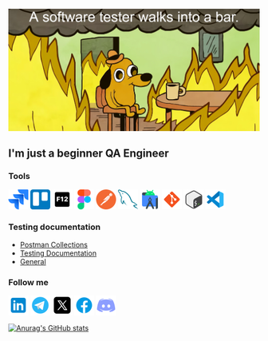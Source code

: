 [![Header](https://github.com/Ro-on/Ro-on/blob/main/assets/header.jpg)](https://www.youtube.com/watch?v=3uPIFItnrcg)

## I'm just a beginner QA Engineer

### Tools
<img src="https://github.com/Ro-on/Ro-on/blob/main/assets/jira.png" width="40" height="40"> <img src="https://github.com/Ro-on/Ro-on/blob/main/assets/trello.png" width="40" height="40"> <img src="https://github.com/Ro-on/Ro-on/blob/main/assets/f12.png" width="40" height="40"> <img src="https://github.com/Ro-on/Ro-on/blob/main/assets/figma.png" width="40" height="40"> <img src="https://github.com/Ro-on/Ro-on/blob/main/assets/postman.png" width="40" height="40"> <img src="https://github.com/Ro-on/Ro-on/blob/main/assets/mysql.png" width="40" height="40"> <img src="https://github.com/Ro-on/Ro-on/blob/main/assets/as.png" width="40" height="40"> <img src="https://github.com/Ro-on/Ro-on/blob/main/assets/git.png" width="40" height="40"> <img src="https://github.com/Ro-on/Ro-on/blob/main/assets/bash.png" width="40" height="40"> <img src="https://github.com/Ro-on/Ro-on/blob/main/assets/vs.png" width="40" height="40">


### Testing documentation

- [Postman Collections](https://github.com/Ro-on/Postman-Collections)
- [Testing Documentation](https://github.com/Ro-on/Testing-documentation)
- [General](https://github.com/Ro-on/General)

### Follow me
[<img src="https://github.com/Ro-on/Ro-on/blob/main/assets/in.png" width="40" height="40">](www.linkedin.com/in/valeriya-zibrova-862491200)
[<img src="https://github.com/Ro-on/Ro-on/blob/main/assets/tg.png" width="40" height="40">](https://t.me/LowPolyRoon) [<img src="https://github.com/Ro-on/Ro-on/blob/main/assets/x.png" width="40" height="40">](https://x.com/Valeroon12) [<img src="https://github.com/Ro-on/Ro-on/blob/main/assets/fb.png" width="40" height="40">](https://www.facebook.com/zibro.valera/) [<img src="https://github.com/Ro-on/Ro-on/blob/main/assets/ds.png" width="40" height="40">](https://discordapp.com/users/ro.on.)

[![Anurag's GitHub stats](https://github-readme-stats.vercel.app/api?username=ro-on&show_icons=true&theme=radical&hide=prs,issues&rank_icon=github)](https://github.com/anuraghazra/github-readme-stats)